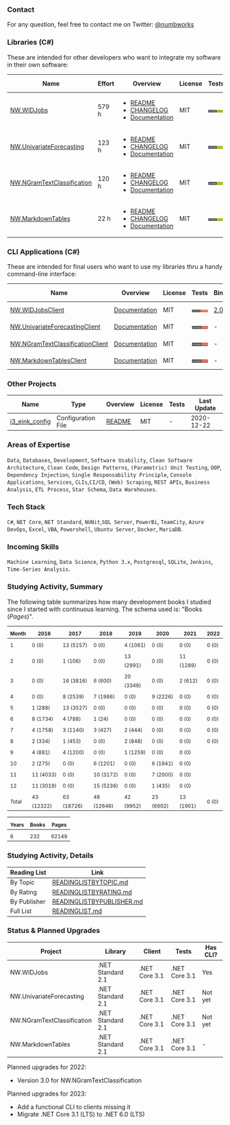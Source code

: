 ### Contact

For any question, feel free to contact me on Twitter: [@numbworks](http://www.twitter.com/numbworks)

### Libraries (C#)

These are intended for other developers who want to integrate my software in their own software:

| Name | Effort | Overview | License | Tests | NuGet | Last Update |
|---|---|---|---|---|---|---|
| [NW.WIDJobs](https://github.com/numbworks/NW.WIDJobs) | 579 h | <ul><li>[README](https://github.com/numbworks/NW.WIDJobs/blob/master/README.md)</li> <li>[CHANGELOG](https://github.com/numbworks/NW.WIDJobs/blob/master/CHANGELOG)</li> <li>[Documentation](https://github.com/numbworks/NW.WIDJobs/blob/master/docs/Documentation-NW.WIDJobs.md)</li></ul> | MIT | ![codecoverage_library.svg](https://raw.githubusercontent.com/numbworks/NW.WIDJobs/master/codecoverage_library.svg) | [2.0.0](https://www.nuget.org/packages/NW.WIDJobs/2.0.0) | 2022-09-17 |
| [NW.UnivariateForecasting](https://github.com/numbworks/NW.UnivariateForecasting) | 123 h | <ul><li>[README](https://github.com/numbworks/NW.UnivariateForecasting/blob/master/README.md)</li> <li>[CHANGELOG](https://github.com/numbworks/NW.UnivariateForecasting/blob/master/CHANGELOG)</li> <li>[Documentation](https://github.com/numbworks/NW.UnivariateForecasting/blob/main/docs/Documentation-NW.UnivariateForecasting.md)</li></ul> | MIT | ![codecoverage_library.svg](https://raw.githubusercontent.com/numbworks/NW.UnivariateForecasting/main/codecoverage_library.svg) | [2.0.0](https://www.nuget.org/packages/NW.UnivariateForecasting/2.0.0) | 2021-10-11 |
| [NW.NGramTextClassification](https://github.com/numbworks/NW.NGramTextClassification) | 120 h | <ul><li>[README](https://github.com/numbworks/NW.NGramTextClassification/blob/master/README.md)</li> <li>[CHANGELOG](https://github.com/numbworks/NW.NGramTextClassification/blob/master/CHANGELOG)</li> <li>[Documentation](https://github.com/numbworks/NW.NGramTextClassification/blob/master/docs/Documentation-NW.NGramTextClassification.md)</li></ul> | MIT | ![codecoverage.svg](https://raw.githubusercontent.com/numbworks/NW.NGramTextClassification/master/codecoverage_library.svg) | [2.2.0](https://www.nuget.org/packages/NW.NGramTextClassification/2.2.0) | 2021-09-27 |
| [NW.MarkdownTables](https://github.com/numbworks/NW.MarkdownTables) | 22 h | <ul><li>[README](https://github.com/numbworks/NW.MarkdownTables/blob/master/README.md)</li> <li>[CHANGELOG](https://github.com/numbworks/NW.MarkdownTables/blob/master/CHANGELOG)</li> <li>[Documentation](https://github.com/numbworks/NW.MarkdownTables/blob/master/docs/Documentation-NW.MarkdownTables.md)</li></ul> | MIT | ![codecoverage_library.svg](https://raw.githubusercontent.com/numbworks/NW.MarkdownTables/master/codecoverage_library.svg) | [2.0.0](https://www.nuget.org/packages/NW.MarkdownTables/2.0.0) | 2021-10-11 |

### CLI Applications (C#)

These are intended for final users who want to use my libraries thru a handy command-line interface:

| Name | Overview | License | Tests | Binaries | Last Update |
|---|---|---|---|---|---|
| [NW.WIDJobsClient](https://github.com/numbworks/NW.WIDJobs) | [Documentation](https://github.com/numbworks/NW.WIDJobs/blob/master/docs/Documentation-NW.WIDJobsClient.md) | MIT | ![codecoverage_client.svg](https://raw.githubusercontent.com/numbworks/NW.WIDJobs/master/codecoverage_client.svg) | [2.0.0](https://github.com/numbworks/NW.WIDJobs/releases/tag/v2.0.0) | 2022-09-17 |
| [NW.UnivariateForecastingClient](https://github.com/numbworks/NW.UnivariateForecasting) | [Documentation](https://github.com/numbworks/NW.UnivariateForecasting/blob/main/docs/Documentation-NW.UnivariateForecastingClient.md) | MIT | ![codecoverage_client.svg](https://raw.githubusercontent.com/numbworks/NW.UnivariateForecasting/main/codecoverage_client.svg) | - | 2021-10-11 |
| [NW.NGramTextClassificationClient](https://github.com/numbworks/NW.NGramTextClassification) | [Documentation](https://github.com/numbworks/NW.NGramTextClassification/blob/master/docs/Documentation-NW.NGramTextClassificationClient.md)| MIT | ![codecoverage_client.svg](https://raw.githubusercontent.com/numbworks/NW.NGramTextClassification/master/codecoverage_client.svg) | - | 2021-09-27 |
| [NW.MarkdownTablesClient](https://github.com/numbworks/NW.MarkdownTables) | [Documentation](https://github.com/numbworks/NW.MarkdownTables/blob/master/docs/Documentation-NW.MarkdownTablesClient.md) | MIT | ![codecoverage_client.svg](https://raw.githubusercontent.com/numbworks/NW.MarkdownTables/master/codecoverage_client.svg) | - | 2021-10-11 |

### Other Projects

| Name | Type | Overview | License | Tests | Last Update |
|---|---|---|---|---|---|
| [i3_eink_config](https://github.com/numbworks/i3_eink_config) | Configuration File | [README](https://github.com/numbworks/i3_eink_config/blob/master/README.md) | MIT | - | 2020-12-22 |

### Areas of Expertise

`Data`, `Databases`, `Development`, `Software Usability`, `Clean Software Architecture`, `Clean Code`, `Design Patterns`, `(Parametric) Unit Testing`, `OOP`, `Dependency Injection`, `Single Responsability Principle`, `Console Applications`, `Services`, `CLIs`,`CI/CD`, `(Web) Scraping`, `REST APIs`, `Business Analysis`, `ETL Process`, `Star Schema`, `Data Warehouses`.

### Tech Stack

`C#`, `NET Core`, `NET Standard`, `NUNit`,`SQL Server`, `PowerBi`, `TeamCity`, `Azure DevOps`, `Excel`, `VBA`, `Powershell`, `Ubuntu Server`, `Docker`, `MariaDB`.

### Incoming Skills

`Machine Learning`, `Data Science`, `Python 3.x`, `Postgresql`, `SQLite`, `Jenkins`, `Time-Series Analysis`.

### Studying Activity, Summary

The following table summarizes how many development books I studied since I started with continuous learning. The schema used is: "Books (*Pages*)".

|<sub>Month</sub>|<sub>2016</sub>|<sub>2017</sub>|<sub>2018</sub>|<sub>2019</sub>|<sub>2020</sub>|<sub>2021</sub>|<sub>2022</sub>|
|---|---|---|---|---|---|---|---|
|<sub>1</sub>|<sub>0 (0)</sub>|<sub>13 (5157)</sub>|<sub>0 (0)</sub>|<sub>4 (1061)</sub>|<sub>0 (0)</sub>|<sub>0 (0)</sub>|<sub>0 (0)</sub>|
|<sub>2</sub>|<sub>0 (0)</sub>|<sub>1 (106)</sub>|<sub>0 (0)</sub>|<sub>13 (2991)</sub>|<sub>0 (0)</sub>|<sub>11 (1289)</sub>|<sub>0 (0)</sub>|
|<sub>3</sub>|<sub>0 (0)</sub>|<sub>16 (3816)</sub>|<sub>6 (600)</sub>|<sub>20 (3349)</sub>|<sub>0 (0)</sub>|<sub>2 (612)</sub>|<sub>0 (0)</sub>|
|<sub>4</sub>|<sub>0 (0)</sub>|<sub>8 (2539)</sub>|<sub>7 (1986)</sub>|<sub>0 (0)</sub>|<sub>9 (2226)</sub>|<sub>0 (0)</sub>|<sub>0 (0)</sub>|
|<sub>5</sub>|<sub>1 (288)</sub>|<sub>13 (3527)</sub>|<sub>0 (0)</sub>|<sub>0 (0)</sub>|<sub>0 (0)</sub>|<sub>0 (0)</sub>|<sub>0 (0)</sub>|
|<sub>6</sub>|<sub>8 (1734)</sub>|<sub>4 (788)</sub>|<sub>1 (24)</sub>|<sub>0 (0)</sub>|<sub>0 (0)</sub>|<sub>0 (0)</sub>|<sub>0 (0)</sub>|
|<sub>7</sub>|<sub>4 (1758)</sub>|<sub>3 (1140)</sub>|<sub>3 (427)</sub>|<sub>2 (444)</sub>|<sub>0 (0)</sub>|<sub>0 (0)</sub>|<sub>0 (0)</sub>|
|<sub>8</sub>|<sub>2 (334)</sub>|<sub>1 (453)</sub>|<sub>0 (0)</sub>|<sub>2 (848)</sub>|<sub>0 (0)</sub>|<sub>0 (0)</sub>|<sub>0 (0)</sub>|
|<sub>9</sub>|<sub>4 (881)</sub>|<sub>4 (1200)</sub>|<sub>0 (0)</sub>|<sub>1 (1259)</sub>|<sub>0 (0)</sub>|<sub>0 (0)</sub>||
|<sub>10</sub>|<sub>2 (275)</sub>|<sub>0 (0)</sub>|<sub>6 (1201)</sub>|<sub>0 (0)</sub>|<sub>6 (1941)</sub>|<sub>0 (0)</sub>||
|<sub>11</sub>|<sub>11 (4033)</sub>|<sub>0 (0)</sub>|<sub>10 (3172)</sub>|<sub>0 (0)</sub>|<sub>7 (2000)</sub>|<sub>0 (0)</sub>||
|<sub>12</sub>|<sub>11 (3019)</sub>|<sub>0 (0)</sub>|<sub>15 (5236)</sub>|<sub>0 (0)</sub>|<sub>1 (435)</sub>|<sub>0 (0)</sub>||
|<sub>Total</sub>|<sub>43 (12322)</sub>|<sub>63 (18726)</sub>|<sub>48 (12646)</sub>|<sub>42 (9952)</sub>|<sub>23 (6602)</sub>|<sub>13 (1901)</sub>|<sub>0 (0)</sub>|


|<sub>Years</sub>|<sub>Books</sub>|<sub>Pages</sub>|
|---|---|---|
|<sub>6</sub>|<sub>232</sub>|<sub>62149</sub>|

### Studying Activity, Details

|Reading List|Link|
|---|---|
|By Topic|[READINGLISTBYTOPIC.md](READINGLISTBYTOPIC.md)|
|By Rating|[READINGLISTBYRATING.md](READINGLISTBYRATING.md)|
|By Publisher|[READINGLISTBYPUBLISHER.md](READINGLISTBYPUBLISHER.md)|
|Full List|[READINGLIST.md](READINGLIST.md)|

### Status & Planned Upgrades

|Project|Library|Client|Tests|Has CLI?|
|---|---|---|---|---|
|NW.WIDJobs|.NET Standard 2.1|.NET Core 3.1|.NET Core 3.1|Yes|
|NW.UnivariateForecasting|.NET Standard 2.1|.NET Core 3.1|.NET Core 3.1|Not yet|
|NW.NGramTextClassification|.NET Standard 2.1|.NET Core 3.1|.NET Core 3.1|Not yet|
|NW.MarkdownTables|.NET Standard 2.1|.NET Core 3.1|.NET Core 3.1|-|

Planned upgrades for 2022: 
- Version 3.0 for NW.NGramTextClassification

Planned upgrades for 2023: 
- Add a functional CLI to clients missing it
- Migrate .NET Core 3.1 (LTS) to .NET 6.0 (LTS)